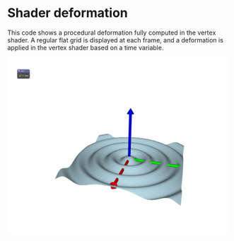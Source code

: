 # Shader deformation

This code shows a procedural deformation fully computed in the vertex shader. A regular flat grid is displayed at each frame, and a deformation is applied in the vertex shader based on a time variable.

<img src="pic.jpg" alt="" width="500px"/>